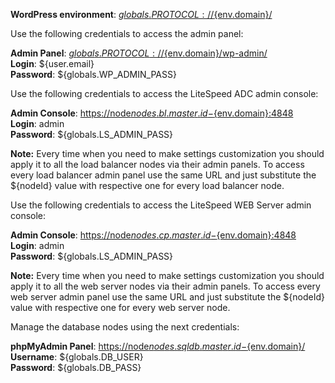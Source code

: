 **WordPress environment**: [${globals.PROTOCOL}://${env.domain}/](${globals.PROTOCOL}://${env.domain}/)

Use the following credentials to access the admin panel:

**Admin Panel**: [${globals.PROTOCOL}://${env.domain}/wp-admin/](${globals.PROTOCOL}://${env.domain}/wp-admin/)  
**Login**: ${user.email}  
**Password**: ${globals.WP_ADMIN_PASS}  

Use the following credentials to access the LiteSpeed ADC admin console:

**Admin Console**: [https://node${nodes.bl.master.id}-${env.domain}:4848](https://node${nodes.bl.master.id}-${env.domain}:4848)  
**Login**: admin  
**Password**: ${globals.LS_ADMIN_PASS}  

**Note:** Every time when you need to make settings customization you should apply it to all the load balancer nodes via their admin panels. To access every load balancer admin panel use the same URL and just substitute the ${nodeId} value with respective one for every load balancer node. 

Use the following credentials to access the LiteSpeed WEB Server admin console:

**Admin Console**: [https://node${nodes.cp.master.id}-${env.domain}:4848](https://node${nodes.cp.master.id}-${env.domain}:4848)  
**Login**: admin  
**Password**: ${globals.LS_ADMIN_PASS}  

**Note:** Every time when you need to make settings customization you should apply it to all the web server nodes via their admin panels. To access every web server admin panel use the same URL and just substitute the ${nodeId} value with respective one for every web server node.  

Manage the database nodes using the next credentials:

**phpMyAdmin Panel**: [https://node${nodes.sqldb.master.id}-${env.domain}/](https://node${nodes.sqldb.master.id}-${env.domain}/)  
**Username**: ${globals.DB_USER}    
**Password**: ${globals.DB_PASS}  

